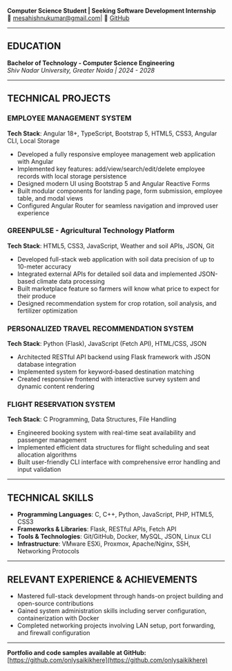 **Computer Science Student | Seeking Software Development Internship**  
📧 [mesahishnukumar@gmail.com](mailto:mesahishnukumar@gmail.com)| 🔗 [GitHub](https://github.com/onlysaikikhere)  

---

## EDUCATION  
**Bachelor of Technology - Computer Science Engineering**  
*Shiv Nadar University, Greater Noida | 2024 - 2028*  

---

## TECHNICAL PROJECTS  
### EMPLOYEE MANAGEMENT SYSTEM  
**Tech Stack**: Angular 18+, TypeScript, Bootstrap 5, HTML5, CSS3, Angular CLI, Local Storage  
- Developed a fully responsive employee management web application with Angular  
- Implemented key features: add/view/search/edit/delete employee records with local storage persistence  
- Designed modern UI using Bootstrap 5 and Angular Reactive Forms  
- Built modular components for landing page, form submission, employee table, and modal views  
- Configured Angular Router for seamless navigation and improved user experience  

### GREENPULSE - Agricultural Technology Platform  
**Tech Stack**: HTML5, CSS3, JavaScript, Weather and soil APIs, JSON, Git  
- Developed full-stack web application with soil data precision of up to 10-meter accuracy  
- Integrated external APIs for detailed soil data and implemented JSON-based climate data processing  
- Built marketplace feature so farmers will know what price to expect for their produce  
- Designed recommendation system for crop rotation, soil analysis, and fertilizer optimization  

### PERSONALIZED TRAVEL RECOMMENDATION SYSTEM  
**Tech Stack**: Python (Flask), JavaScript (Fetch API), HTML/CSS, JSON  
- Architected RESTful API backend using Flask framework with JSON database integration  
- Implemented system for keyword-based destination matching  
- Created responsive frontend with interactive survey system and dynamic content rendering  

### FLIGHT RESERVATION SYSTEM  
**Tech Stack**: C Programming, Data Structures, File Handling  
- Engineered booking system with real-time seat availability and passenger management  
- Implemented efficient data structures for flight scheduling and seat allocation algorithms  
- Built user-friendly CLI interface with comprehensive error handling and input validation  

---

## TECHNICAL SKILLS  
- **Programming Languages**: C, C++, Python, JavaScript, PHP, HTML5, CSS3  
- **Frameworks & Libraries**: Flask, RESTful APIs, Fetch API  
- **Tools & Technologies**: Git/GitHub, Docker, MySQL, JSON, Linux CLI  
- **Infrastructure**: VMware ESXi, Proxmox, Apache/Nginx, SSH, Networking Protocols  

---

## RELEVANT EXPERIENCE & ACHIEVEMENTS  
- Mastered full-stack development through hands-on project building and open-source contributions  
- Gained system administration skills including server configuration, containerization with Docker  
- Completed networking projects involving LAN setup, port forwarding, and firewall configuration  

---

**Portfolio and code samples available at GitHub:**  
[https://github.com/onlysaikikhere](https://github.com/onlysaikikhere)
